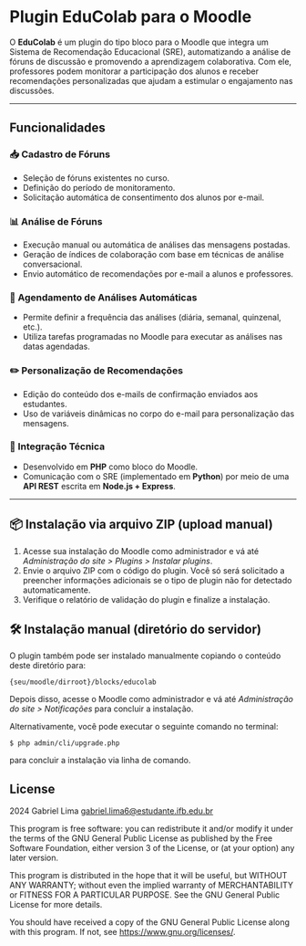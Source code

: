 # Plugin EduColab para o Moodle #

O **EduColab** é um plugin do tipo bloco para o Moodle que integra um Sistema de Recomendação Educacional (SRE), automatizando a análise de fóruns de discussão e promovendo a aprendizagem colaborativa. Com ele, professores podem monitorar a participação dos alunos e receber recomendações personalizadas que ajudam a estimular o engajamento nas discussões.

---

## Funcionalidades

### 📥 Cadastro de Fóruns
- Seleção de fóruns existentes no curso.
- Definição do período de monitoramento.
- Solicitação automática de consentimento dos alunos por e-mail.

### 📊 Análise de Fóruns
- Execução manual ou automática de análises das mensagens postadas.
- Geração de índices de colaboração com base em técnicas de análise conversacional.
- Envio automático de recomendações por e-mail a alunos e professores.

### 🔁 Agendamento de Análises Automáticas
- Permite definir a frequência das análises (diária, semanal, quinzenal, etc.).
- Utiliza tarefas programadas no Moodle para executar as análises nas datas agendadas.

### ✏️ Personalização de Recomendações
- Edição do conteúdo dos e-mails de confirmação enviados aos estudantes.
- Uso de variáveis dinâmicas no corpo do e-mail para personalização das mensagens.

### 🔧 Integração Técnica
- Desenvolvido em **PHP** como bloco do Moodle.
- Comunicação com o SRE (implementado em **Python**) por meio de uma **API REST** escrita em **Node.js + Express**.

---

## 📦 Instalação via arquivo ZIP (upload manual)

1. Acesse sua instalação do Moodle como administrador e vá até _Administração do site > Plugins > Instalar plugins_.
2. Envie o arquivo ZIP com o código do plugin. Você só será solicitado a preencher informações adicionais se o tipo de plugin não for detectado automaticamente.
3. Verifique o relatório de validação do plugin e finalize a instalação.

## 🛠️ Instalação manual (diretório do servidor)

O plugin também pode ser instalado manualmente copiando o conteúdo deste diretório para:

    {seu/moodle/dirroot}/blocks/educolab

Depois disso, acesse o Moodle como administrador e vá até _Administração do site > Notificações_ para concluir a instalação.

Alternativamente, você pode executar o seguinte comando no terminal:

    $ php admin/cli/upgrade.php

para concluir a instalação via linha de comando.

## License ##

2024 Gabriel Lima <gabriel.lima6@estudante.ifb.edu.br>

This program is free software: you can redistribute it and/or modify it under
the terms of the GNU General Public License as published by the Free Software
Foundation, either version 3 of the License, or (at your option) any later
version.

This program is distributed in the hope that it will be useful, but WITHOUT ANY
WARRANTY; without even the implied warranty of MERCHANTABILITY or FITNESS FOR A
PARTICULAR PURPOSE.  See the GNU General Public License for more details.

You should have received a copy of the GNU General Public License along with
this program.  If not, see <https://www.gnu.org/licenses/>.

